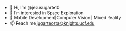 - 👋 Hi, I’m @jesusugarte10
- 👀 I’m interested in Space Exploration
- 🌱 Mobile Development|Computer Vision | Mixed Reality
- 📫 Reach me jugarteosta@knights.ucf.edu

<!---
jesusugarte10/jesusugarte10 is a ✨ special ✨ repository because its `README.md` (this file) appears on your GitHub profile.
You can click the Preview link to take a look at your changes.
--->
